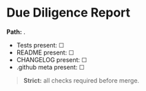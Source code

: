 # Due Diligence Report

**Path:** .

- Tests present: ☐
- README present: ☐
- CHANGELOG present: ☐
- .github meta present: ☐

> **Strict:** all checks required before merge.
